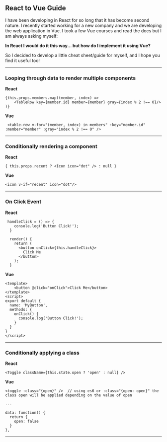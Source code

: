 ## React to Vue Guide

I have been developing in React for so long that it has become second nature. I recently started working for a new company and we are developing the web application in Vue. I took a few Vue courses and read the docs but I am always asking myself: 

**In React I would do it this way... but how do I implement it using Vue?**

So I decided to develop a little cheat sheet/guide for myself, and I hope you find it useful too!

---
### Looping through data to render multiple components


**React**
```
{this.props.members.map((member, index) => 
	<TableRow key={member.id} member={member} gray={index % 2 !== 0}/>
)}
```

**Vue**
```
 <table-row v-for="(member, index) in members" :key="member.id" :member="member" :gray="index % 2 !== 0" />
```
---
### Conditionally rendering a component

**React**

```
{ this.props.recent ? <Icon icon="dot" /> : null }
```

**Vue**

```
<icon v-if="recent" icon="dot"/>
```
---
### On Click Event

**React**
```
 handleClick = () => {
    console.log('Button Click!');
  }

  render() {
    return (
      <button onClick={this.handleClick}>
        Click Me
      </button>
    );
  }
```

**Vue**
```
<template>
	<button @click="onClick">Click Me</button>
</template>
<script>
export default {
  name: 'MyButton',
  methods: {
    onClick() {
      console.log('Button Click!');
    }
  }
}
</script>
```
---
### Conditionally applying a class

**React**
```
<Toggle className={this.state.open ? 'open' : null} />
```

**Vue**
```
<toggle :class="{open}" />  // using es6 or :class="{open: open}" the class open will be applied depending on the value of open

...

data: function() {
  return {
    open: false
  }
},
```
___